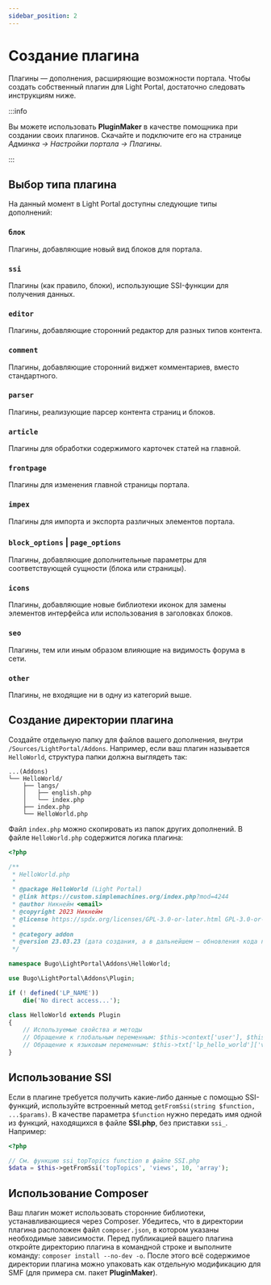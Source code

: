 ```yaml
---
sidebar_position: 2
---
```


# Создание плагина

Плагины — дополнения, расширяющие возможности портала. Чтобы создать собственный плагин для Light Portal, достаточно следовать инструкциям ниже.

:::info

Вы можете использовать **PluginMaker** в качестве помощника при создании своих плагинов. Скачайте и подключите его на странице _Админка -> Настройки портала -> Плагины_.

:::

## Выбор типа плагина

На данный момент в Light Portal доступны следующие типы дополнений:

### `блок`

Плагины, добавляющие новый вид блоков для портала.

### `ssi`

Плагины (как правило, блоки), использующие SSI-функции для получения данных.

### `editor`

Плагины, добавляющие сторонний редактор для разных типов контента.

### `comment`

Плагины, добавляющие сторонний виджет комментариев, вместо стандартного.

### `parser`

Плагины, реализующие парсер контента страниц и блоков.

### `article`

Плагины для обработки содержимого карточек статей на главной.

### `frontpage`

Плагины для изменения главной страницы портала.

### `impex`

Плагины для импорта и экспорта различных элементов портала.

### `block_options` | `page_options`

Плагины, добавляющие дополнительные параметры для соответствующей сущности (блока или страницы).

### `icons`

Плагины, добавляющие новые библиотеки иконок для замены элементов интерфейса или использования в заголовках блоков.

### `seo`

Плагины, тем или иным образом влияющие на видимость форума в сети.

### `other`

Плагины, не входящие ни в одну из категорий выше.

## Создание директории плагина

Создайте отдельную папку для файлов вашего дополнения, внутри `/Sources/LightPortal/Addons`. Например, если ваш плагин называется `HelloWorld`, структура папки должна выглядеть так:

```
...(Addons)
└── HelloWorld/
    ├── langs/
    │   ├── english.php
    │   └── index.php
    ├── index.php
    └── HelloWorld.php
```

Файл `index.php` можно скопировать из папок других дополнений. В файле `HelloWorld.php` содержится логика плагина:

```php
<?php

/**
 * HelloWorld.php
 *
 * @package HelloWorld (Light Portal)
 * @link https://custom.simplemachines.org/index.php?mod=4244
 * @author Никнейм <email>
 * @copyright 2023 Никнейм
 * @license https://spdx.org/licenses/GPL-3.0-or-later.html GPL-3.0-or-later
 *
 * @category addon
 * @version 23.03.23 (дата создания, а в дальнейшем — обновления кода плагина, в формате дд.мм.гг)
 */

namespace Bugo\LightPortal\Addons\HelloWorld;

use Bugo\LightPortal\Addons\Plugin;

if (! defined('LP_NAME'))
    die('No direct access...');

class HelloWorld extends Plugin
{
    // Используемые свойства и методы
    // Обращение к глобальным переменным: $this->context['user'], $this->modSettings['variable'] и т. д.
    // Обращение к языковым переменным: $this->txt['lp_hello_world']['variable_name']
}

```

## Использование SSI

Если в плагине требуется получить какие-либо данные с помощью SSI-функций, используйте встроенный метод `getFromSsi(string $function, ...$params)`. В качестве параметра `$function` нужно передать имя одной из функций, находящихся в файле **SSI.php**, без приставки `ssi_`. Например:

```php
<?php

// См. функцию ssi_topTopics function в файле SSI.php
$data = $this->getFromSsi('topTopics', 'views', 10, 'array');
```

## Использование Composer

Ваш плагин может использовать сторонние библиотеки, устанавливающиеся через Composer. Убедитесь, что в директории плагина расположен файл `composer.json`, в котором указаны необходимые зависимости. Перед публикацией вашего плагина откройте директорию плагина в командной строке и выполните команду: `composer install --no-dev -o`. После этого всё содержимое директории плагина можно упаковать как отдельную модификацию для SMF (для примера см. пакет **PluginMaker**).
